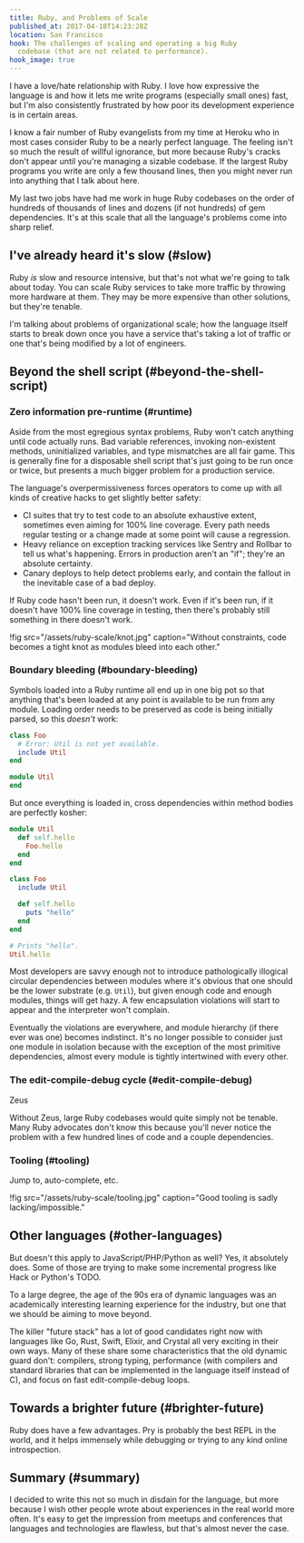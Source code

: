 ```yaml
---
title: Ruby, and Problems of Scale
published_at: 2017-04-18T14:23:28Z
location: San Francisco
hook: The challenges of scaling and operating a big Ruby
  codebase (that are not related to performance).
hook_image: true
---
```


I have a love/hate relationship with Ruby. I love how
expressive the language is and how it lets me write
programs (especially small ones) fast, but I'm also
consistently frustrated by how poor its development
experience is in certain areas.

I know a fair number of Ruby evangelists from my time at
Heroku who in most cases consider Ruby to be a nearly
perfect language. The feeling isn't so much the result of
willful ignorance, but more because Ruby's cracks don't
appear until you're managing a sizable codebase. If the
largest Ruby programs you write are only a few thousand
lines, then you might never run into anything that I talk
about here.

My last two jobs have had me work in huge Ruby codebases on
the order of hundreds of thousands of lines and dozens (if
not hundreds) of gem dependencies. It's at this scale that
all the language's problems come into sharp relief.

## I've already heard it's slow (#slow)

Ruby _is_ slow and resource intensive, but that's not what
we're going to talk about today. You can scale Ruby
services to take more traffic by throwing more hardware at
them. They may be more expensive than other solutions, but
they're tenable.

I'm talking about problems of organizational scale; how the
language itself starts to break down once you have a
service that's taking a lot of traffic or one that's being
modified by a lot of engineers.

## Beyond the shell script (#beyond-the-shell-script)

### Zero information pre-runtime (#runtime)

Aside from the most egregious syntax problems, Ruby won't
catch anything until code actually runs. Bad variable
references, invoking non-existent methods, uninitialized
variables, and type mismatches are all fair game. This is
generally fine for a disposable shell script that's just
going to be run once or twice, but presents a much bigger
problem for a production service.

The language's overpermissiveness forces operators to come
up with all kinds of creative hacks to get slightly better
safety:

* CI suites that try to test code to an absolute exhaustive
  extent, sometimes even aiming for 100% line coverage.
  Every path needs regular testing or a change made at some
  point will cause a regression.
* Heavy reliance on exception tracking services like Sentry
  and Rollbar to tell us what's happening. Errors in
  production aren't an "if"; they're an absolute certainty.
* Canary deploys to help detect problems early, and contain
  the fallout in the inevitable case of a bad deploy.

If Ruby code hasn't been run, it doesn't work. Even if it's
been run, if it doesn't have 100% line coverage in testing,
then there's probably still something in there doesn't
work.

!fig src="/assets/ruby-scale/knot.jpg" caption="Without constraints, code becomes a tight knot as modules bleed into each other."

### Boundary bleeding (#boundary-bleeding)

Symbols loaded into a Ruby runtime all end up in one big
pot so that anything that's been loaded at any point is
available to be run from any module. Loading order needs to
be preserved as code is being initially parsed, so this
_doesn't_ work:

``` ruby
class Foo
  # Error: Util is not yet available.
  include Util
end

module Util
end
```

But once everything is loaded in, cross dependencies within
method bodies are perfectly kosher:

``` ruby
module Util
  def self.hello
    Foo.hello
  end
end

class Foo
  include Util

  def self.hello
    puts "hello"
  end
end

# Prints "hello".
Util.hello
```

Most developers are savvy enough not to introduce
pathologically illogical circular dependencies between
modules where it's obvious that one should be the lower
substrate (e.g. `Util`), but given enough code and enough
modules, things will get hazy. A few encapsulation
violations will start to appear and the interpreter won't
complain.

Eventually the violations are everywhere, and module
hierarchy (if there ever was one) becomes indistinct. It's
no longer possible to consider just one module in isolation
because with the exception of the most primitive
dependencies, almost every module is tightly intertwined
with every other.

### The edit-compile-debug cycle (#edit-compile-debug)

Zeus

Without Zeus, large Ruby codebases would quite simply not
be tenable. Many Ruby advocates don't know this because
you'll never notice the problem with a few hundred lines of
code and a couple dependencies.

### Tooling (#tooling)

Jump to, auto-complete, etc.

!fig src="/assets/ruby-scale/tooling.jpg" caption="Good tooling is sadly lacking/impossible."

## Other languages (#other-languages)

But doesn't this apply to JavaScript/PHP/Python as well?
Yes, it absolutely does. Some of those are trying to make
some incremental progress like Hack or Python's TODO.

To a large degree, the age of the 90s era of dynamic
languages was an academically interesting learning
experience for the industry, but one that we should be
aiming to move beyond.

The killer "future stack" has a lot of good candidates
right now with languages like Go, Rust, Swift, Elixir, and
Crystal all very exciting in their own ways. Many of these
share some characteristics that the old dynamic guard
don't: compilers, strong typing, performance (with
compilers and standard libraries that can be implemented in
the language itself instead of C), and focus on fast
edit-compile-debug loops.

## Towards a brighter future (#brighter-future)

Ruby does have a few advantages. Pry is probably the best
REPL in the world, and it helps immensely while debugging
or trying to any kind online introspection.

## Summary (#summary)

I decided to write this not so much in disdain for the
language, but more because I wish other people wrote about
experiences in the real world more often. It's easy to get
the impression from meetups and conferences that languages
and technologies are flawless, but that's almost never the
case.
